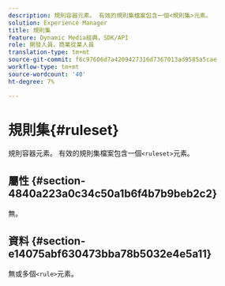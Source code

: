 ```yaml
---
description: 規則容器元素。 有效的規則集檔案包含一個<規則集>元素。
solution: Experience Manager
title: 規則集
feature: Dynamic Media經典，SDK/API
role: 開發人員，商業從業人員
translation-type: tm+mt
source-git-commit: f6c97606d7a4209427316d7367013ad9585a5cae
workflow-type: tm+mt
source-wordcount: '40'
ht-degree: 7%

---
```



# 規則集{#ruleset}

規則容器元素。 有效的規則集檔案包含一個`<ruleset>`元素。

## 屬性 {#section-4840a223a0c34c50a1b6f4b7b9beb2c2}

無。

## 資料 {#section-e14075abf630473bba78b5032e4e5a11}

無或多個`<rule>`元素。
